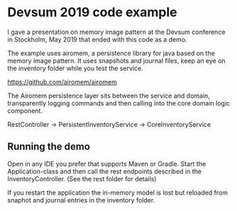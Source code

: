 # Devsum 2019 code example

I gave a presentation on memory image pattern at the Devsum conference in Stockholm, May 2019 that ended with this code as a demo.

The example uses airomem, a persistence library for java based on the memory image pattern. It uses snapshots and journal files, keep an eye on the inventory folder while you test the service.

https://github.com/airomem/airomem

The Airomem persistence layer sits between the service and domain, transparently logging commands and then calling into the core domain logic component. 

RestController -> PersistentInventoryService -> CoreInventoryService

## Running the demo
Open in any IDE you prefer that supports Maven or Gradle. Start the Application-class and then call the rest endpoints described in the InventoryController. (See the rest folder for details)

If you restart the application the in-memory model is lost but reloaded from snaphot and journal entries in the inventory folder.
